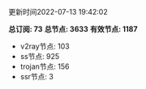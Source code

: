更新时间2022-07-13 19:42:02

**总订阅: 73**
**总节点: 3633**
**有效节点: 1187**
- v2ray节点: 103
- ss节点: 925
- trojan节点: 156
- ssr节点: 3
